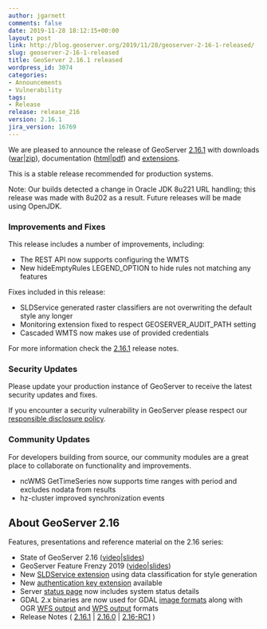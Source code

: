 ```yaml
---
author: jgarnett
comments: false
date: 2019-11-28 18:12:15+00:00
layout: post
link: http://blog.geoserver.org/2019/11/28/geoserver-2-16-1-released/
slug: geoserver-2-16-1-released
title: GeoServer 2.16.1 released
wordpress_id: 3074
categories:
- Announcements
- Vulnerability
tags:
- Release
release: release_216
version: 2.16.1
jira_version: 16769
---
```





We are pleased to announce the release of GeoServer [2.16.1](http://geoserver.org/release/2.16.1/) with downloads ([war](https://sourceforge.net/projects/geoserver/files/GeoServer/2.16.1/geoserver-2.16.1-war.zip/download)|[zip](https://sourceforge.net/projects/geoserver/files/GeoServer/2.16.1/geoserver-2.16.1-bin.zip/download)), documentation ([html](https://sourceforge.net/projects/geoserver/files/GeoServer/2.16.1/geoserver-2.16.1-htmldoc.zip/download)|[pdf](https://sourceforge.net/projects/geoserver/files/GeoServer/2.16.1/geoserver-2.16.1-user-manual.pdf/download)) and [extensions](https://sourceforge.net/projects/geoserver/files/GeoServer/2.16.1/extensions/).







This is a stable release recommended for production systems.







Note: Our builds detected a change in Oracle JDK 8u221 URL handling; this release was made with 8u202 as a result. Future releases will be made using OpenJDK.







### Improvements and Fixes







This release includes a number of improvements, including:







  * The REST API now supports configuring the WMTS 
  * New hideEmptyRules LEGEND_OPTION to hide rules not matching any features






Fixes included in this release:







  * SLDService generated raster classifiers are not overwriting the default style any longer
  * Monitoring extension fixed to respect GEOSERVER_AUDIT_PATH setting
  * Cascaded WMTS now makes use of provided credentials






For more information check the [2.16.1](https://osgeo-org.atlassian.net/secure/ReleaseNote.jspa?projectId=10000&version=16769) release notes.







### Security Updates







Please update your production instance of GeoServer to receive the latest security updates and fixes.







If you encounter a security vulnerability in GeoServer please respect our [responsible disclosure policy](http://geoserver.org/comm/).







### Community Updates







For developers building from source, our community modules are a great place to collaborate on functionality and improvements.







  * ncWMS GetTimeSeries now supports time ranges with period and excludes nodata from results
  * hz-cluster improved synchronization events






## About GeoServer 2.16

Features, presentations and reference material on the 2.16 series:

* State of GeoServer 2.16 ([video](https://media.ccc.de/v/bucharest-169-state-of-geoserver-2019)\|[slides](https://docs.google.com/presentation/d/1eVD8H023fp-mbiP8vNX2GFDXTDnciRUW7MJ57hJpzoY/edit?usp=sharing))
* GeoServer Feature Frenzy 2019 ([video](https://media.ccc.de/v/bucharest-170-geoserver-feature-frenzy)\|[slides](https://docs.google.com/presentation/d/1AfQyNenkpq-bT-EN1ef_y_50CyIKwZKnzleTQUcBu_M/edit?usp=sharing))
* New [SLDService extension](https://docs.geoserver.org/stable/en/user/extensions/sldservice/index.html) using data classification for style generation
* New [authentication key extension](https://docs.geoserver.org/stable/en/user/extensions/authkey/index.html) available
* Server [status page](https://docs.geoserver.org/stable/en/user/configuration/status.html#system-status) now includes system status details
* GDAL 2.x binaries are now used for GDAL [image formats](https://docs.geoserver.org/stable/en/user/data/raster/gdal.html) along with OGR [WFS output](https://docs.geoserver.org/stable/en/user/extensions/ogr.html) and [WPS output](https://docs.geoserver.org/stable/en/user/extensions/ogr.html#ogr-based-wps-output-format) formats
* Release Notes ( [2.16.1](https://osgeo-org.atlassian.net/secure/ReleaseNote.jspa?projectId=10000&version=16769) \| [2.16.0](https://osgeo-org.atlassian.net/secure/ReleaseNote.jspa?projectId=10000&version=16765) \| [2.16-RC1](https://osgeo-org.atlassian.net/secure/ReleaseNote.jspa?projectId=10000&version=16750) )







